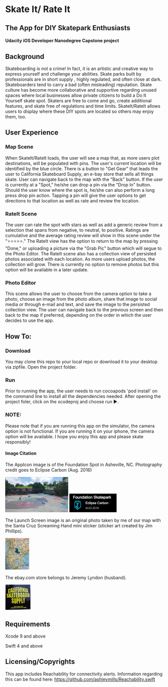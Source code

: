 # Skate It/ Rate It
## The App for DIY Skatepark Enthusiasts
#### Udacity iOS Developer Nanodegree Capstone project

## Background
  Skateboarding is not a crime! In fact, it is an artistic and creative way to express yourself and challenge your abilities. Skate parks built by professionals are in short supply , highly regulated, and often close at dark. Skateboarders tend to carry a bad (often misleading) reputation. 
  Skate culture has become more collaborative and supportive regarding unused spaces where local businesses allow private citizens to build a Do It Yourself skate spot. Skaters are free to come and go, create additional features, and skate free of regulations and time limits. SkateIt/RateIt allows users to display where these DIY spots are located so others may enjoy them, too. 
  
## User Experience

### Map Scene
  When SkateIt/RateIt loads, the user will see a map that, as more users plot destinations, will be populated with pins. The user's current location will be identified by the blue circle. There is a button to "Get Gear" that leads the user to California Skateboard Supply, an e-bay store that sells all things skate. User can navigate back to the map with the "Back" button. 
  If the user is currently at a "Spot," he/she can drop a pin via the "Drop In" button. Should the user know where the spot is, he/she can also perform a long press drop pin action. 
  Tapping a pin will give the user options to get directions to that location as well as rate and review the location. 
  
### RateIt Scene
  The user can rate the spot with stars as well as add a generic review from a selection that spans from negative, to neutral, to positive. Ratings are cumulative and the average rating review will show in this scene under the "⭐️⭐️⭐️⭐️⭐️." The RateIt view has the option to return to the map by pressing "Done," or uploading a picture via the "Grab Pic" button which will segue to the Photo Editor. The RateIt scene also has a collection view of persisted photos associated with each location. As more users upload photos, the collection will grow. There is currently no option to remove photos but this option will be available in a later update.
  
### Photo Editor
  This scene allows the user to choose from the camera option to take a photo, choose an image from the photo album, share that image to social media or through e-mail and text, and save the image to the persisted collection view. The user can navigate back to the previous screen and then back to the map if preferred, depending on the order in which the user decides to use the app. 
  
## How To: 

### Download
  You may clone this repo to your local repo or download it to your desktop via zipfile. Open the project folder. 
  
### Run
  Prior to running the app, the user needs to run cocoapods 'pod install' on the command line to install all the dependencies needed.
  After opening the project foler, click on the xcodeproj and choose run ▶️.
  
### NOTE: 
  Please note that if you are running this app on the simulator, the camera option is not functional. If you are running it on your iphone, the camera option will be available. I hope you enjoy this app and please skate responsibly!




#### Image Citation
The AppIcon image is of the Foundation Spot in Asheville, NC. Photography credit goes to Eclipse Carbon (Aug. 2016)

<img src = "images/Screen%20Shot%202019-01-21%20at%201.28.27%20PM.png" width="200">
<img src = "images/Screen%20Shot%202019-01-21%20at%201.38.54%20PM.png" width="150">
      
The Launch Screen image is an original photo taken by me of our map with the Santa Cruz Screaming Hand mini sticker (sticker art created by Jim Phillips).  

<img src = "images/Screen%20Shot%202019-01-22%20at%205.57.37%20PM.png" height="100">

The ebay.com store belongs to Jeremy Lyndon (husband).  

<img src = "images/Screen%20Shot%202019-01-02%20at%201.13.10%20PM.png" width="80">

## Requirements
Xcode 9 and above

Swift 4 and above

## Licensing/Copyrights
This app includes Reachability for connectivity alerts. Information regarding this can be found here: 
https://github.com/ashleymills/Reachability.swift



      


